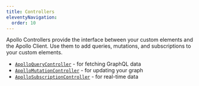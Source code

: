 ```yaml
---
title: Controllers
eleventyNavigation:
  order: 10
---
```


Apollo Controllers provide the interface between your custom elements and the 
Apollo Client. Use them to add queries, mutations, and subscriptions to your 
custom elements.

- [`ApolloQueryController`](./query/) - for fetching GraphQL data
- [`ApolloMutationController`](./mutation/) - for updating your graph
- [`ApolloSubscriptionController`](./subscription/) - for real-time data


